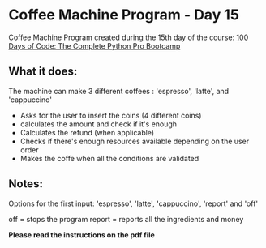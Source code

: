 # Coffee Machine Program - Day 15

Coffee Machine Program created during the 15th day of the course: [100 Days of Code: The Complete Python Pro Bootcamp](https://www.udemy.com/course/100-days-of-code/?couponCode=CP130525BRGB)


## What it does:

The machine can make 3 different coffees : 'espresso', 'latte', and 'cappuccino'

- Asks for the user to insert the coins (4 different coins)
- calculates the amount and check if it's enough
- Calculates the refund (when applicable)
- Checks if there's enough resources available depending on the user order
- Makes the coffe when all the conditions are validated

## Notes:

Options for the first input: 'espresso', 'latte', 'cappuccino', 'report' and 'off'

off = stops the program
report = reports all the ingredients and money

**Please read the instructions on the pdf file**